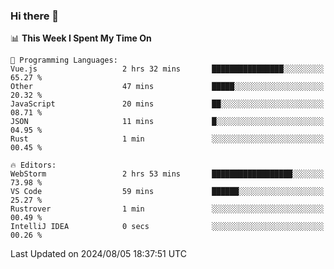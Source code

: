 ### Hi there 👋

<!--
**asdf12303116/asdf12303116** is a ✨ _special_ ✨ repository because its `README.md` (this file) appears on your GitHub profile.

Here are some ideas to get you started:

- 🔭 I’m currently working on ...
- 🌱 I’m currently learning ...
- 👯 I’m looking to collaborate on ...
- 🤔 I’m looking for help with ...
- 💬 Ask me about ...
- 📫 How to reach me: ...
- 😄 Pronouns: ...
- ⚡ Fun fact: ...
-->

<!--START_SECTION:waka-->
📊 **This Week I Spent My Time On** 

```text
💬 Programming Languages: 
Vue.js                   2 hrs 32 mins       ████████████████░░░░░░░░░   65.27 % 
Other                    47 mins             █████░░░░░░░░░░░░░░░░░░░░   20.32 % 
JavaScript               20 mins             ██░░░░░░░░░░░░░░░░░░░░░░░   08.71 % 
JSON                     11 mins             █░░░░░░░░░░░░░░░░░░░░░░░░   04.95 % 
Rust                     1 min               ░░░░░░░░░░░░░░░░░░░░░░░░░   00.45 % 

🔥 Editors: 
WebStorm                 2 hrs 53 mins       ██████████████████░░░░░░░   73.98 % 
VS Code                  59 mins             ██████░░░░░░░░░░░░░░░░░░░   25.27 % 
Rustrover                1 min               ░░░░░░░░░░░░░░░░░░░░░░░░░   00.49 % 
IntelliJ IDEA            0 secs              ░░░░░░░░░░░░░░░░░░░░░░░░░   00.26 % 
```


 Last Updated on 2024/08/05 18:37:51 UTC
<!--END_SECTION:waka-->
